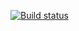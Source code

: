 [![Build status](https://ci.appveyor.com/api/projects/status/3o15q8kcqosx7iv3/branch/main?svg=true)](https://ci.appveyor.com/project/GrafTapisha/web/branch/main)
